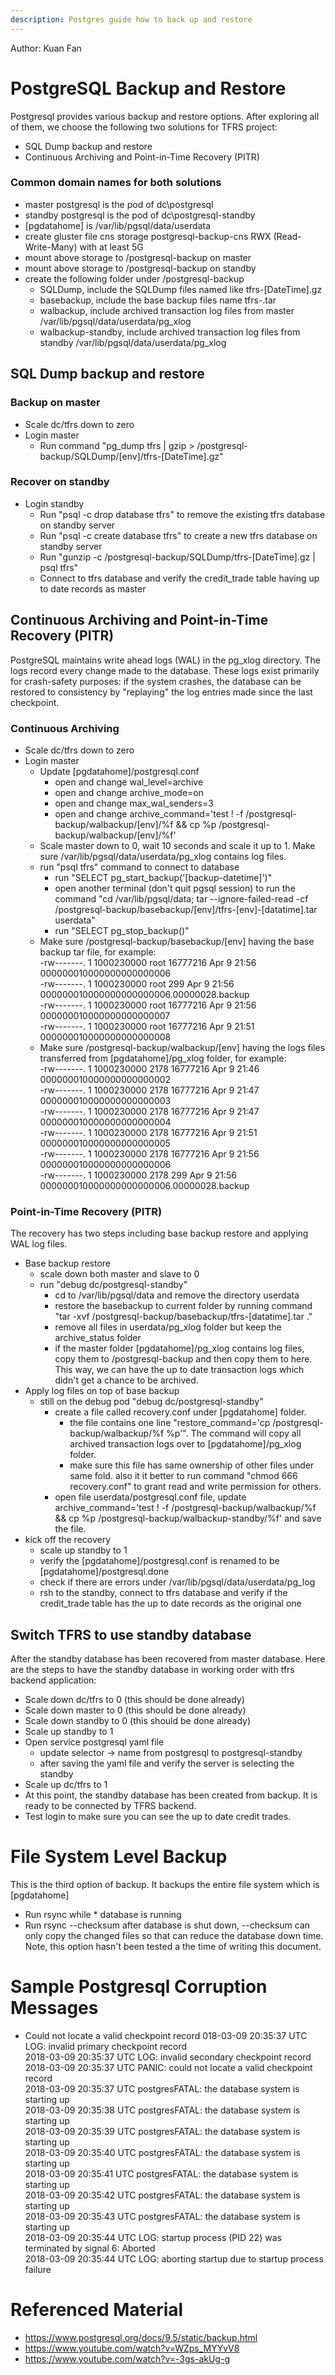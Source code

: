 ```yaml
---
description: Postgres guide how to back up and restore
---
```

Author: Kuan Fan 

# PostgreSQL Backup and Restore
Postgresql provides various backup and restore options. After exploring all of them, we choose the following two solutions for TFRS project:
* SQL Dump backup and restore
* Continuous Archiving and Point-in-Time Recovery (PITR)
### Common domain names for both solutions
* master postgresql is the pod of dc\postgresql
* standby postgresql is the pod of dc\postgresql-standby
* [pgdatahome] is /var/lib/pgsql/data/userdata
* create gluster file cns storage postgresql-backup-cns RWX (Read-Write-Many) with at least 5G 
* mount above storage to /postgresql-backup on master
* mount above storage to /postgresql-backup on standby
* create the following folder under /postgresql-backup
    * SQLDump, include the SQLDump files named like tfrs-[DateTime].gz
    * basebackup, include the base backup files name tfrs-<datatime>.tar
    * walbackup, include archived transaction log files from master /var/lib/pgsql/data/userdata/pg_xlog
    * walbackup-standby, include archived transaction log files from standby /var/lib/pgsql/data/userdata/pg_xlog
## SQL Dump backup and restore
### Backup on master
* Scale dc/tfrs down to zero
* Login master
    * Run command "pg_dump tfrs | gzip > /postgresql-backup/SQLDump/[env]/tfrs-[DateTime].gz"
### Recover on standby
* Login standby
    * Run "psql -c drop database tfrs" to remove the existing tfrs database on standby server
    * Run "psql -c create database tfrs" to create a new tfrs database on standby server
    * Run "gunzip -c /postgresql-backup/SQLDump/tfrs-[DateTime].gz | psql tfrs"
    * Connect to tfrs database and verify the credit_trade table having up to date records as master
## Continuous Archiving and Point-in-Time Recovery (PITR)
PostgreSQL maintains write ahead logs (WAL) in the pg_xlog directory. The logs record every change made to the database.  These logs exist primarily for crash-safety purposes: if the system crashes, the database can be restored to consistency by "replaying" the log entries made since the last checkpoint.
### Continuous Archiving
* Scale dc/tfrs down to zero
* Login master
    * Update [pgdatahome]/postgresql.conf
        * open and change wal_level=archive
        * open and change archive_mode=on
        * open and change max_wal_senders=3
        * open and change archive_command='test ! -f /postgresql-backup/walbackup/[env]/%f && cp %p /postgresql-backup/walbackup/[env]/%f'
    * Scale master down to 0, wait 10 seconds and scale it up to 1. Make sure /var/lib/pgsql/data/userdata/pg_xlog contains log files.
    * run "psql tfrs" command to connect to database
        * run "SELECT pg_start_backup('[backup-datetime]')"
        * open another terminal (don't quit pgsql session) to run the command "cd /var/lib/pgsql/data; tar --ignore-failed-read -cf /postgresql-backup/basebackup/[env]/tfrs-[env]-[datatime].tar userdata"
        * run "SELECT pg_stop_backup()"
    * Make sure /postgresql-backup/basebackup/[env] having the base backup tar file, for example:  
-rw-------. 1 1000230000 root 16777216 Apr  9 21:56 000000010000000000000006  
-rw-------. 1 1000230000 root      299 Apr  9 21:56 000000010000000000000006.00000028.backup  
-rw-------. 1 1000230000 root 16777216 Apr  9 21:56 000000010000000000000007  
-rw-------. 1 1000230000 root 16777216 Apr  9 21:51 000000010000000000000008  
    * Make sure /postgresql-backup/walbackup/[env] having the logs files transferred from [pgdatahome]/pg_xlog folder, for example:  
-rw-------. 1 1000230000 2178 16777216 Apr  9 21:46 000000010000000000000002  
-rw-------. 1 1000230000 2178 16777216 Apr  9 21:47 000000010000000000000003  
-rw-------. 1 1000230000 2178 16777216 Apr  9 21:47 000000010000000000000004  
-rw-------. 1 1000230000 2178 16777216 Apr  9 21:51 000000010000000000000005  
-rw-------. 1 1000230000 2178 16777216 Apr  9 21:56 000000010000000000000006  
-rw-------. 1 1000230000 2178      299 Apr  9 21:56 000000010000000000000006.00000028.backup  

### Point-in-Time Recovery (PITR)
The recovery has two steps including base backup restore and applying WAL log files.
* Base backup restore
    * scale down both master and slave to 0
    * run "debug dc/postgresql-standby"
        * cd to /var/lib/pgsql/data and remove the directory userdata
        * restore the basebackup to current folder by running command "tar -xvf /postgresql-backup/basebackup/tfrs-[datatime].tar ."
        * remove all files in userdata/pg_xlog folder but keep the archive_status folder
        * if the master folder [pgdatahome]/pg_xlog contains log files, copy them to /postgresql-backup and then copy them to here. This way, we can have the up to date transaction logs which didn't get a chance to be archived.
* Apply log files on top of base backup
    * still on the debug pod "debug dc/postgresql-standby"
        * create a file called recovery.conf under [pgdatahome] folder. 
             * the file contains one line "restore_command='cp /postgresql-backup/walbackup/%f %p'". The command will copy all archived transaction logs over to [pgdatahome]/pg_xlog folder.
             * make sure this file has same ownership of other files under same fold. also it it better to run command "chmod 666 recovery.conf" to grant read and write permission for others.
        * open file userdata/postgresql.conf file, update archive_command='test ! -f /postgresql-backup/walbackup/%f && cp %p /postgresql-backup/walbackup-standby/%f' and save the file.
* kick off the recovery
    * scale up standby to 1
    * verify the [pgdatahome]/postgresql.conf is renamed to be [pgdatahome]/postgresql.done
    * check if there are errors under /var/lib/pgsql/data/userdata/pg_log
    * rsh to the standby, connect to tfrs database and verify if the credit_trade table has the up to date records as the original one
## Switch TFRS to use standby database
After the standby database has been recovered from master database. Here are the steps to have the standby database in working order with tfrs backend application:
* Scale down dc/tfrs to 0 (this should be done already)
* Scale down master to 0 (this should be done already)
* Scale down standby to 0 (this should be done already)
* Scale up standby to 1
* Open service postgresql yaml file
    * update selector -> name from postgresql to postgresql-standby
    * after saving the yaml file and verify the server is selecting the standby
* Scale up dc/tfrs to 1 
* At this point, the standby database has been created from backup. It is ready to be connected by TFRS backend.
* Test login to make sure you can see the up to date credit trades.
# File System Level Backup 
This is the third option of backup. It backups the entire file system which is [pgdatahome]
* Run rsync while * database is running
* Run rsync --checksum after database is shut down, --checksum can only copy the changed files so that can reduce the database down time.  
Note, this option hasn't been tested a the time of writing this document.
# Sample Postgresql Corruption Messages
* Could not locate a valid checkpoint record
018-03-09 20:35:37 UTC LOG:  invalid primary checkpoint record  
2018-03-09 20:35:37 UTC LOG:  invalid secondary checkpoint record  
2018-03-09 20:35:37 UTC PANIC:  could not locate a valid checkpoint record  
2018-03-09 20:35:37 UTC postgresFATAL:  the database system is starting up  
2018-03-09 20:35:38 UTC postgresFATAL:  the database system is starting up  
2018-03-09 20:35:39 UTC postgresFATAL:  the database system is starting up  
2018-03-09 20:35:40 UTC postgresFATAL:  the database system is starting up  
2018-03-09 20:35:41 UTC postgresFATAL:  the database system is starting up  
2018-03-09 20:35:42 UTC postgresFATAL:  the database system is starting up  
2018-03-09 20:35:43 UTC postgresFATAL:  the database system is starting up  
2018-03-09 20:35:44 UTC LOG:  startup process (PID 22) was terminated by signal 6: Aborted  
2018-03-09 20:35:44 UTC LOG:  aborting startup due to startup process failure  
# Referenced Material
* https://www.postgresql.org/docs/9.5/static/backup.html
* https://www.youtube.com/watch?v=WZps_MYYvV8
* https://www.youtube.com/watch?v=-3gs-akUg-g
